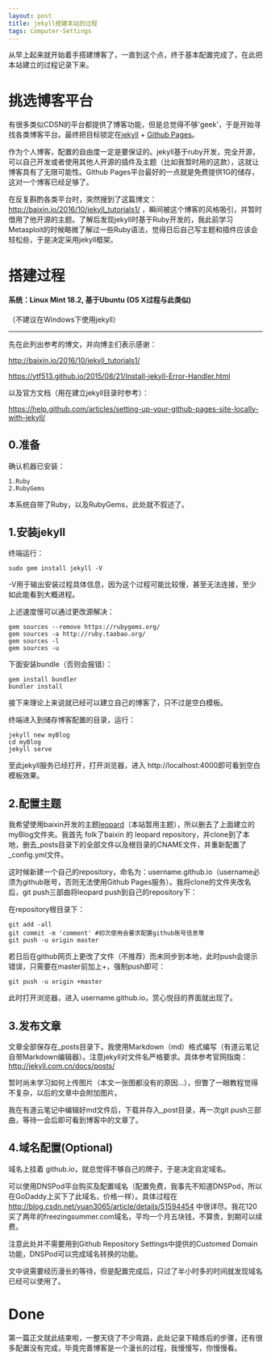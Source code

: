 ```yaml
---
layout: post
title: jekyll搭建本站的过程
tags: Computer-Settings
---
```


从早上起来就开始着手搭建博客了，一直到这个点，终于基本配置完成了，在此把本站建立的过程记录下来。

# 挑选博客平台
有很多类似CDSN的平台都提供了博客功能，但是总觉得不够'geek'，于是开始寻找各类博客平台。最终把目标锁定在[jekyll](http://jekyll.com.cn/) + [Github Pages](https://pages.github.com/)。

作为个人博客，配置的自由度一定是要保证的。jekyll基于ruby开发，完全开源，可以自己开发或者使用其他人开源的插件及主题（比如我暂时用的这款），这就让博客具有了无限可能性。Github Pages平台最好的一点就是免费提供1G的储存，这对一个博客已经足够了。

在反复斟酌各类平台时，突然搜到了这篇博文：http://baixin.io/2016/10/jekyll_tutorials1/ ，瞬间被这个博客的风格吸引，并暂时借用了他开源的主题。了解后发现jekyll时基于Ruby开发的，我此前学习Metasploit的时候略微了解过一些Ruby语法，觉得日后自己写主题和插件应该会轻松些，于是决定采用jekyll框架。

# 搭建过程
#### 系统：Linux Mint 18.2, 基于Ubuntu (OS X过程与此类似)
（不建议在Windows下使用jekyll）

---
先在此列出参考的博文，并向博主们表示感谢：

http://baixin.io/2016/10/jekyll_tutorials1/

https://ytf513.github.io/2015/08/21/Install-jekyll-Error-Handler.html


以及官方文档（用在建立jekyll目录时参考）：

https://help.github.com/articles/setting-up-your-github-pages-site-locally-with-jekyll/

## 0.准备
确认机器已安装：

    1.Ruby
    2.RubyGems

本系统自带了Ruby，以及RubyGems，此处就不叙述了。

## 1.安装jekyll
终端运行：

    sudo gem install jekyll -V

-V用于输出安装过程具体信息，因为这个过程可能比较慢，甚至无法连接，至少如此能看到大概进程。


上述速度慢可以通过更改源解决：

    gem sources --remove https://rubygems.org/
    gem sources -a http://ruby.taobao.org/
    gem sources -l
    gem sources -u
    
下面安装bundle（否则会报错）：

    gem install bundler
    bundler install

接下来理论上来说就已经可以建立自己的博客了，只不过是空白模板。

终端进入到储存博客配置的目录，运行：

    jekyll new myBlog
    cd myBlog
    jekyll serve
至此jekyll服务已经打开，打开浏览器，进入 http://localhost:4000即可看到空白模板效果。


## 2.配置主题
我希望使用baixin开发的主题[leopard](https://github.com/leopardpan/leopardpan.github.io/)（本站暂用主题），所以删去了上面建立的myBlog文件夹。我首先 folk了baixin 的 leopard repository，并clone到了本地，删去_posts目录下的全部文件以及根目录的CNAME文件，并重新配置了 _config.yml文件。

这时候新建一个自己的repository，命名为：username.github.io（username必须为github账号，否则无法使用Github Pages服务）。我将clone的文件夹改名后，git push三部曲将leopard push到自己的repository下：

在repository根目录下：
    
    git add -all
    git commit -m 'comment' #初次使用会要求配置github账号信息等
    git push -u origin master 
若日后在github网页上更改了文件（不推荐）而未同步到本地，此时push会提示错误，只需要在master前加上+，强制push即可：

    git push -u origin +master

此时打开浏览器，进入 username.github.io，赏心悦目的界面就出现了。

## 3.发布文章
文章全部保存在_posts目录下，我使用Markdown（md）格式编写（有道云笔记自带Markdown编辑器）。注意jekyll对文件名严格要求。具体参考官网指南：http://jekyll.com.cn/docs/posts/

暂时尚未学习如何上传图片（本文一张图都没有的原因...），但瞥了一眼教程觉得不复杂，以后的文章中会附加图片。

我在有道云笔记中编辑好md文件后，下载并存入_post目录，再一次git push三部曲，等待一会后即可看到博客中的文章了。

## 4.域名配置(Optional)
域名上挂着 github.io，就总觉得不够自己的牌子，于是决定自定域名。

可以使用DNSPod平台购买及配置域名（配置免费，我事先不知道DNSPod，所以在GoDaddy上买下了此域名，价格一样）。具体过程在 http://blog.csdn.net/yuan3065/article/details/51594454 中很详尽。我花120买了两年的freezingsummer.com域名，平均一个月五块钱，不算贵，到期可以续费。

注意此处并不需要用到Github Repository Settings中提供的Customed Domain功能，DNSPod可以完成域名转换的功能。

文中说需要经历漫长的等待，但是配置完成后，只过了半小时多的时间就发现域名已经可以使用了。

# Done
第一篇正文就此结束啦，一整天绕了不少弯路，此处记录下精炼后的步骤，还有很多配置没有完成，毕竟完善博客是一个漫长的过程，我慢慢写，你慢慢看。

